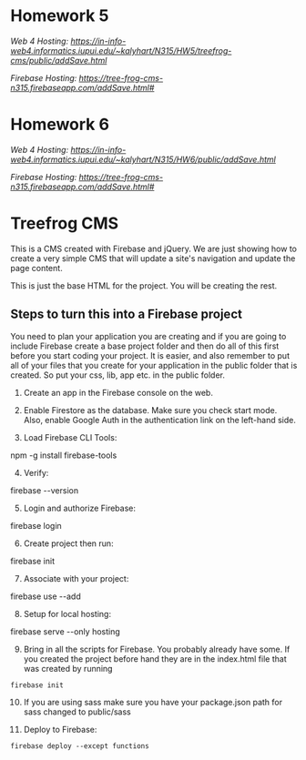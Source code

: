 # Homework 5
*Web 4 Hosting: https://in-info-web4.informatics.iupui.edu/~kalyhart/N315/HW5/treefrog-cms/public/addSave.html*

*Firebase Hosting: https://tree-frog-cms-n315.firebaseapp.com/addSave.html#*

# Homework 6
*Web 4 Hosting: https://in-info-web4.informatics.iupui.edu/~kalyhart/N315/HW6/public/addSave.html*

*Firebase Hosting: https://tree-frog-cms-n315.firebaseapp.com/addSave.html#*




# Treefrog CMS

This is a CMS created with Firebase and jQuery. We are just showing how to create a very simple CMS that will update a site's navigation and update the page content.

This is just the base HTML for the project. You will be creating the rest.

## Steps to turn this into a Firebase project

You need to plan your application you are creating and if you are going to include Firebase create a base project folder and then do all of this first before you start coding your project. It is easier, and also remember to put all of your files that you create for your application in the public folder that is created. So put your css, lib, app etc. in the public folder.

1. Create an app in the Firebase console on the web.

2. Enable Firestore as the database. Make sure you check start mode. Also, enable Google Auth in the authentication link on the left-hand side.

3. Load Firebase CLI Tools:

npm -g install firebase-tools

4. Verify:

firebase --version

5. Login and authorize Firebase:

firebase login

6. Create project then run:

firebase init

7. Associate with your project:

firebase use --add

8. Setup for local hosting:

firebase serve --only hosting

9. Bring in all the scripts for Firebase. You probably already have some. If you created the project before hand they are in the index.html file that was created by running

<pre><code>firebase init</code></pre>

10. If you are using sass make sure you have your package.json path for sass changed to public/sass

11. Deploy to Firebase:

<pre><code>firebase deploy --except functions</code></pre>
